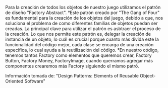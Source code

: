 Para la creación de todos los objetos de nuestro juego utilizamos el patrón de diseño
"Factory Abstract".
°Este patrón creado por "The Gang of Four" es fundamental para la creación de los objetos del juego, debido a que, nos soluciona el problema de como diferentes familias de objetos puedan ser creadas. La principal clave para utilizar el patrón es asbtraer el proceso de la creación. Lo que nos permite este patrón es, delegar la creación de instancia de un objeto, lo cuál es crucial porque cuanto más divida este la funcionalidad del código mejor, cada clase se encarga de una creación especifica, lo cual ayuda a la reutilización del código. 
°En nuestro código, tenemos tantos Factory como elementos que queremos crear, Factory Button, Factory Money, FactoryImage, cuando querramos agregar más componentes crearemos más Factory siguiendo el mismo patró. 


Información tomada de: "Design Patterns: Elements of Reusable Object-Oriented Software"